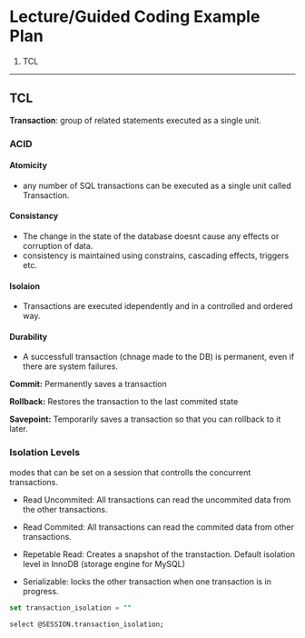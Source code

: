 # Lecture/Guided Coding Example Plan

1. TCL

---

## TCL

**Transaction**: group of related statements executed as a single unit.

### ACID

#### Atomicity

- any number of SQL transactions can be executed as a single unit called Transaction.

#### Consistancy

- The change in the state of the database doesnt cause any effects or corruption of data.
- consistency is maintained using constrains, cascading effects, triggers etc.

#### Isolaion

- Transactions are executed idependently and in a controlled and ordered way.

#### Durability

- A successfull transaction (chnage made to the DB) is permanent, even if there are system failures. 


**Commit:** Permanently saves a transaction

**Rollback:** Restores the transaction to the last commited state

**Savepoint:** Temporarily saves a transaction so that you can rollback to it later.

### Isolation Levels


modes that can be set on a session that controlls the concurrent transactions.

- Read Uncommited: All transactions can read the uncommited data from the other transactions.
  
- Read Commited: All transactions can read the commited data from other transactions. 

- Repetable Read: Creates a snapshot of the transtaction. Default isolation level in InnoDB (storage engine for MySQL)

- Serializable: locks the other transaction when one transaction is in progress.

```sql
set transaction_isolation = ""
```

```
select @SESSION.transaction_isolation;
```


